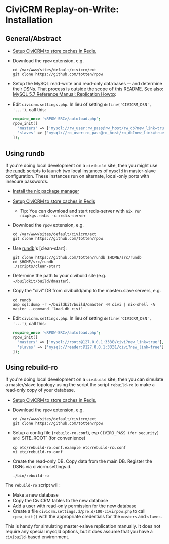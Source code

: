 # CiviCRM Replay-on-Write: Installation

## General/Abstract

* [Setup CiviCRM to store caches in Redis.](https://docs.civicrm.org/sysadmin/en/latest/setup/cache/)

* Download the `rpow` extension, e.g.

  ```
  cd /var/www/sites/default/civicrm/ext
  git clone https://github.com/totten/rpow
  ```

* Setup the MySQL read-write and read-only databases -- and determine their
  DSNs.  That process is outside the scope of this README. See also: [MySQL 5.7 Reference Manual: Replication Howto](https://dev.mysql.com/doc/refman/5.7/en/replication-howto.html):

* Edit `civicrm.settings.php`. In lieu of setting `define('CIVICRM_DSN', '...')`, call this:

  ```php
  require_once '<RPOW-SRC>/autoload.php';
  rpow_init([
    'masters' => ['mysql://rw_user:rw_pass@rw_host/rw_db?new_link=true'],
    'slaves' => ['mysql://ro_user:ro_pass@ro_host/ro_db?new_link=true'],
  ]);
  ```

## Using rundb

If you're doing local development on a `civibuild` site, then you might use
the [rundb](https://github.com/totten/rundb#quick-start) scripts to launch
two local instances of `mysqld` in master-slave configuration.  These
instances run on alternate, local-only ports with insecure passwords.

* [Install the nix package manager](https://nixos.org/nix/)

* [Setup CiviCRM to store caches in Redis](https://docs.civicrm.org/sysadmin/en/latest/setup/cache/)

    * Tip: You can download and start redis-server with `nix run nixpkgs.redis -c redis-server`

* Download the `rpow` extension, e.g.

  ```
  cd /var/www/sites/default/civicrm/ext
  git clone https://github.com/totten/rpow
  ```

* Use [rundb](https://github.com/totten/rundb#quick-start)'s [clean-start]:

  ```
  git clone https://github.com/totten/rundb $HOME/src/rundb
  cd $HOME/src/rundb
  ./scripts/clean-start
  ```

* Determine the path to your civibuild site (e.g. `~/buildkit/build/dmaster`).

* Copy the "civi" DB from civibuild/amp to the master+slave servers, e.g.

  ```
  cd rundb
  amp sql:dump -r ~/buildkit/build/dmaster -N civi | nix-shell -A master --command 'load-db civi'
  ```

* Edit `civicrm.settings.php`. In lieu of setting `define('CIVICRM_DSN', '...')`, call this:

  ```php
  require_once '<RPOW-SRC>/autoload.php';
  rpow_init([
    'masters' => ['mysql://root:@127.0.0.1:3330/civi?new_link=true'],
    'slaves' => ['mysql://reader:@127.0.0.1:3331/civi?new_link=true'],
  ]);
  ```

## Using rebuild-ro

If you're doing local development on a `civibuild` site, then you can simulate a
master/slave topology using the script the script `rebuild-ro` to make a read-only
copy of your database.

* [Setup CiviCRM to store caches in Redis.](https://docs.civicrm.org/sysadmin/en/latest/setup/cache/)

* Download the `rpow` extension, e.g.

  ```
  cd /var/www/sites/default/civicrm/ext
  git clone https://github.com/totten/rpow
  ```

* Setup a config file (`rebuild-ro.conf`), esp `CIVIRO_PASS (for security) and `SITE_ROOT` (for convenience)

  ```
  cp etc/rebuild-ro.conf.example etc/rebuild-ro.conf
  vi etc/rebuild-ro.conf

* Create the read-only DB. Copy data from the main DB. Register the DSNs via civicrm.settings.d.

  ```
  ./bin/rebuild-ro
  ```

The `rebuild-ro` script will:

* Make a new database
* Copy the CiviCRM tables to the new database
* Add a user with read-only permission for the new database
* Create a file `civicrm.settings.d/pre.d/100-civirpow.php`
  to call `rpow_init()` with the appropriate credentials
  for the `masters` and `slaves`.

This is handy for simulating master=>slave replication manually. It does
not require any special mysqld options, but it does assume that you have a
`civibuild`-based environment.
